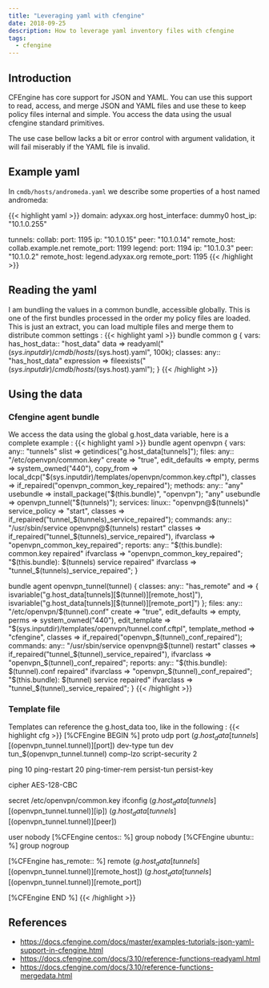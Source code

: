 ```yaml
---
title: "Leveraging yaml with cfengine"
date: 2018-09-25
description: How to leverage yaml inventory files with cfengine
tags:
  - cfengine
---
```


## Introduction

CFEngine has core support for JSON and YAML. You can use this support to read, access, and merge JSON and YAML files and use these to keep policy files internal and simple. You
access the data using the usual cfengine standard primitives.

The use case bellow lacks a bit or error control with argument validation, it will fail miserably if the YAML file is invalid.

## Example yaml

In `cmdb/hosts/andromeda.yaml` we describe some properties of a host named andromeda:

{{< highlight yaml >}}
domain: adyxax.org
host_interface: dummy0
host_ip: "10.1.0.255"

tunnels:
    collab:
        port: 1195
        ip: "10.1.0.15"
        peer: "10.1.0.14"
        remote_host: collab.example.net
        remote_port: 1199
    legend:
        port: 1194
        ip: "10.1.0.3"
        peer: "10.1.0.2"
        remote_host: legend.adyxax.org
        remote_port: 1195
{{< /highlight >}}

## Reading the yaml

I am bundling the values in a common bundle, accessible globally. This is one of the first bundles processed in the order my policy files are loaded. This is just an extract, you can load multiple files and merge them to distribute common
settings :
{{< highlight yaml >}}
bundle common g
{
    vars:
        has_host_data::
            "host_data" data => readyaml("$(sys.inputdir)/cmdb/hosts/$(sys.host).yaml", 100k);
    classes:
        any::
            "has_host_data" expression => fileexists("$(sys.inputdir)/cmdb/hosts/$(sys.host).yaml");
}
{{< /highlight >}}

## Using the data

### Cfengine agent bundle

We access the data using the global g.host_data variable, here is a complete example :
{{< highlight yaml >}}
bundle agent openvpn
{
    vars:
        any::
            "tunnels" slist => getindices("g.host_data[tunnels]");
    files:
        any::
            "/etc/openvpn/common.key"
                create => "true",
                edit_defaults => empty,
                perms => system_owned("440"),
                copy_from => local_dcp("$(sys.inputdir)/templates/openvpn/common.key.cftpl"),
                classes => if_repaired("openvpn_common_key_repaired");
    methods:
        any::
            "any" usebundle => install_package("$(this.bundle)", "openvpn");
            "any" usebundle => openvpn_tunnel("$(tunnels)");
    services:
        linux::
            "openvpn@$(tunnels)"
                service_policy => "start",
                classes => if_repaired("tunnel_$(tunnels)_service_repaired");
    commands:
        any::
            "/usr/sbin/service openvpn@$(tunnels) restart" classes => if_repaired("tunnel_$(tunnels)_service_repaired"), ifvarclass => "openvpn_common_key_repaired";
    reports:
        any::
            "$(this.bundle): common.key repaired" ifvarclass => "openvpn_common_key_repaired";
            "$(this.bundle): $(tunnels) service repaired" ifvarclass => "tunnel_$(tunnels)_service_repaired";
}
 
bundle agent openvpn_tunnel(tunnel)
{
    classes:
        any::
            "has_remote" and => { isvariable("g.host_data[tunnels][$(tunnel)][remote_host]"), isvariable("g.host_data[tunnels][$(tunnel)][remote_port]") };
    files:
        any::
            "/etc/openvpn/$(tunnel).conf"
                create => "true",
                edit_defaults => empty,
                perms => system_owned("440"),
                edit_template => "$(sys.inputdir)/templates/openvpn/tunnel.conf.cftpl",
                template_method => "cfengine",
                classes => if_repaired("openvpn_$(tunnel)_conf_repaired");
    commands:
        any::
            "/usr/sbin/service openvpn@$(tunnel) restart" classes => if_repaired("tunnel_$(tunnel)_service_repaired"), ifvarclass => "openvpn_$(tunnel)_conf_repaired";
    reports:
        any::
            "$(this.bundle): $(tunnel).conf repaired" ifvarclass => "openvpn_$(tunnel)_conf_repaired";
            "$(this.bundle): $(tunnel) service repaired" ifvarclass => "tunnel_$(tunnel)_service_repaired";
}
{{< /highlight >}}

### Template file

Templates can reference the g.host_data too, like in the following :
{{< highlight cfg >}}
[%CFEngine BEGIN %]
proto udp
port $(g.host_data[tunnels][$(openvpn_tunnel.tunnel)][port])
dev-type tun
dev tun_$(openvpn_tunnel.tunnel)
comp-lzo
script-security 2

ping 10
ping-restart 20
ping-timer-rem
persist-tun
persist-key

cipher AES-128-CBC

secret /etc/openvpn/common.key
ifconfig $(g.host_data[tunnels][$(openvpn_tunnel.tunnel)][ip]) $(g.host_data[tunnels][$(openvpn_tunnel.tunnel)][peer])

user nobody
[%CFEngine centos:: %]
group nobody
[%CFEngine ubuntu:: %]
group nogroup

[%CFEngine has_remote:: %]
remote $(g.host_data[tunnels][$(openvpn_tunnel.tunnel)][remote_host]) $(g.host_data[tunnels][$(openvpn_tunnel.tunnel)][remote_port])

[%CFEngine END %]
{{< /highlight >}}

## References
- https://docs.cfengine.com/docs/master/examples-tutorials-json-yaml-support-in-cfengine.html
- https://docs.cfengine.com/docs/3.10/reference-functions-readyaml.html
- https://docs.cfengine.com/docs/3.10/reference-functions-mergedata.html
